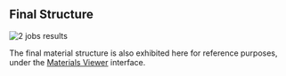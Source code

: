 ## Final Structure

![2 jobs results](/images/2_jobs_results.png "2 jobs results")

The final material structure is also exhibited here for reference purposes, under the [Materials Viewer](/materials/ui/viewer.md) interface. 
